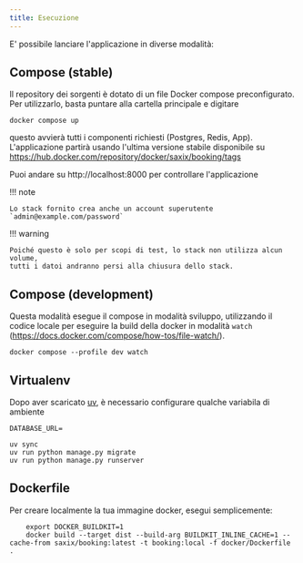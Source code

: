 ```yaml
---
title: Esecuzione
---
```


E' possibile lanciare l'applicazione in diverse modalità:

## Compose (stable)

Il repository dei sorgenti è dotato di un file Docker compose preconfigurato.
Per utilizzarlo, basta puntare alla cartella principale e digitare

    docker compose up

questo avvierà tutti i componenti richiesti (Postgres, Redis, App).
L'applicazione partirà usando l'ultima versione stabile disponibile su https://hub.docker.com/repository/docker/saxix/booking/tags

Puoi andare su http://localhost:8000 per controllare l'applicazione


!!! note

    Lo stack fornito crea anche un account superutente `admin@example.com/password`


!!! warning

    Poiché questo è solo per scopi di test, lo stack non utilizza alcun volume,
    tutti i datoi andranno persi alla chiusura dello stack.


## Compose (development)

Questa modalità esegue il compose in modalità sviluppo, utilizzando il codice locale per
eseguire la build della docker in modalità `watch` (https://docs.docker.com/compose/how-tos/file-watch/).


    docker compose --profile dev watch


## Virtualenv

Dopo aver scaricato  [uv](https://docs.astral.sh/uv/getting-started/installation/), è necessario configurare qualche variabila di ambiente

    DATABASE_URL=

    uv sync
    uv run python manage.py migrate
    uv run python manage.py runserver


## Dockerfile

Per creare localmente la tua immagine docker, esegui semplicemente:

    	export DOCKER_BUILDKIT=1
        docker build --target dist --build-arg BUILDKIT_INLINE_CACHE=1 --cache-from saxix/booking:latest -t booking:local -f docker/Dockerfile .
